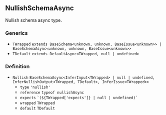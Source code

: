 NullishSchemaAsync
------------------

Nullish schema async type.

### Generics

*   `TWrapped` `extends BaseSchema<unknown, unknown, BaseIssue<unknown>> | BaseSchemaAsync<unknown, unknown, BaseIssue<unknown>>`
*   `TDefault` `extends DefaultAsync<TWrapped, null | undefined>`

### Definition

*   `Nullish` `BaseSchemaAsync<InferInput<TWrapped> | null | undefined, InferNullishOutput<TWrapped, TDefault>, InferIssue<TWrapped>>`
    *   `type` `'nullish'`
    *   `reference` `typeof nullishAsync`
    *   `expects` `` `(${TWrapped['expects']} | null | undefined)` ``
    *   `wrapped` `TWrapped`
    *   `default` `TDefault`